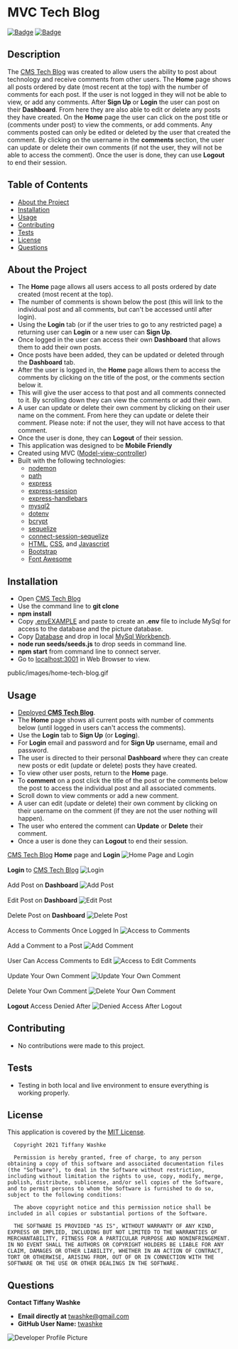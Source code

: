 # MVC Tech Blog

[![Badge](https://img.shields.io/badge/GitHub-twashke-blueviolet?style=flat-square&logo=appveyor)](https://github.com/twashke) [![Badge](https://img.shields.io/badge/License-MIT-blue)](https://opensource.org/licenses/MIT)

## Description

The [CMS Tech Blog](https://techblogmvc072021.herokuapp.com/) was created to allow users the ability to post about technology and receive comments from other users. The **Home** page shows all posts ordered by date (most recent at the top) with the number of comments for each post. If the user is not logged in they will not be able to view, or add any comments. After **Sign Up** or **Login** the user can post on their **Dashboard**. From here they are also able to edit or delete any posts they have created. On the **Home** page the user can click on the post title or (comments under post) to view the comments, or add comments. Any comments posted can only be edited or deleted by the user that created the comment. By clicking on the username in the **comments** section, the user can update or delete their own comments (if not the user, they will not be able to access the comment). Once the user is done, they can use **Logout** to end their session.

## Table of Contents

- [About the Project](#about-the-project)
- [Installation](#installation)
- [Usage](#usage)
- [Contributing](#contributing)
- [Tests](#tests)
- [License](#license)
- [Questions](#questions)

## About the Project

- The **Home** page allows all users access to all posts ordered by date created (most recent at the top).
- The number of comments is shown below the post (this will link to the individual post and all comments, but can't be accessed until after login).
- Using the **Login** tab (or if the user tries to go to any restricted page) a returning user can **Login** or a new user can **Sign Up**.
- Once logged in the user can access their own **Dashboard** that allows them to add their own posts.
- Once posts have been added, they can be updated or deleted through the **Dashboard** tab.
- After the user is logged in, the **Home** page allows them to access the comments by clicking on the title of the post, or the comments section below it.
- This will give the user access to that post and all comments connected to it. By scrolling down they can view the comments or add their own.
- A user can update or delete their own comment by clicking on their user name on the comment. From here they can update or delete their comment. Please note: if not the user, they will not have access to that comment.
- Once the user is done, they can **Logout** of their session.
- This application was designed to be **Mobile Friendly**
- Created using MVC ([Model-view-controller](https://en.wikipedia.org/wiki/Model%E2%80%93view%E2%80%93controller))
- Built with the following technologies:
  - [nodemon](https://www.npmjs.com/package/nodemon)
  - [path](https://www.npmjs.com/package/path)
  - [express](https://www.npmjs.com/package/express)
  - [express-session](https://www.npmjs.com/package/express-session)
  - [express-handlebars](https://www.npmjs.com/package/express-handlebars)
  - [mysql2](https://www.npmjs.com/package/mysql2)
  - [dotenv](https://www.npmjs.com/package/dotenv)
  - [bcrypt](https://www.npmjs.com/package/bcrypt)
  - [sequelize](https://www.npmjs.com/package/sequelize)
  - [connect-session-sequelize](https://www.npmjs.com/package/connect-session-sequelize)
  - [HTML](https://www.w3schools.com/html/), [CSS](https://www.w3.org/Style/CSS/Overview.en.html), and [Javascript](https://www.javascript.com/)
  - [Bootstrap](https://getbootstrap.com/)
  - [Font Awesome](https://fontawesome.com/)

## Installation

- Open [CMS Tech Blog](https://github.com/twashke/Tech-Blog)
- Use the command line to **git clone**
- **npm install**
- Copy [.envEXAMPLE](.env.EXAMPLE) and paste to create an **.env** file to include MySql for access to the database and the picture database.
- Copy [Database](/db/schema.sql) and drop in local [MySql Workbench](https://www.mysql.com/products/workbench/).
- **node run seeds/seeds.js** to drop seeds in command line.
- **npm start** from command line to connect server.
- Go to [localhost:3001](http://localhost:3001/) in Web Browser to view.

public/images/home-tech-blog.gif

## Usage

- [Deployed **CMS Tech Blog**](https://techblogmvc072021.herokuapp.com/).
- The **Home** page shows all current posts with number of comments below (until logged in users can't access the comments).
- Use the **Login** tab to **Sign Up** (or **Loging**).
- For **Login** email and password and for **Sign Up** username, email and password.
- The user is directed to their personal **Dashboard** where they can create new posts or edit (update or delete) posts they have created.
- To view other user posts, return to the **Home** page.
- To **comment** on a post click the title of the post or the comments below the post to access the individual post and all associated comments.
- Scroll down to view comments or add a new comment.
- A user can edit (update or delete) their own comment by clicking on their username on the comment (if they are not the user nothing will happen).
- The user who entered the comment can **Update** or **Delete** their comment.
- Once a user is done they can **Logout** to end their session.

[CMS Tech Blog](https://techblogmvc072021.herokuapp.com/) **Home** page and **Login**
![Home Page and Login](public/images/home-tech-blog.gif) \
\
**Login** to [CMS Tech Blog](https://techblogmvc072021.herokuapp.com/)
![Login](public/images/login.gif) \
\
Add Post on **Dashboard**
![Add Post](public/images/add-post.gif) \
\
Edit Post on **Dashboard**
![Edit Post](public/images/edit-post.gif) \
\
Delete Post on **Dashboard**
![Delete Post](public/images/delete-post.gif) \
\
Access to Comments Once Logged In
![Access to Comments](public/images/post-comments.gif) \
\
Add a Comment to a Post
![Add Comment](public/images/comment-add.gif) \
\
User Can Access Comments to Edit
![Access to Edit Comments](public/images/access-to-comments.gif) \
\
Update Your Own Comment
![Update Your Own Comment](public/images/update-comment.gif) \
\
Delete Your Own Comment
![Delete Your Own Comment](public/images/delete-comment.gif) \
\
**Logout** Access Denied After
![Denied Access After Logout](public/images/logout-access-denied.gif)

## Contributing

- No contributions were made to this project.

## Tests

- Testing in both local and live environment to ensure everything is working properly.

## License

This application is covered by the [MIT License](https://opensource.org/licenses/MIT).

      Copyright 2021 Tiffany Washke

      Permission is hereby granted, free of charge, to any person obtaining a copy of this software and associated documentation files (the "Software"), to deal in the Software without restriction, including without limitation the rights to use, copy, modify, merge, publish, distribute, sublicense, and/or sell copies of the Software, and to permit persons to whom the Software is furnished to do so, subject to the following conditions:

      The above copyright notice and this permission notice shall be included in all copies or substantial portions of the Software.

      THE SOFTWARE IS PROVIDED "AS IS", WITHOUT WARRANTY OF ANY KIND, EXPRESS OR IMPLIED, INCLUDING BUT NOT LIMITED TO THE WARRANTIES OF MERCHANTABILITY, FITNESS FOR A PARTICULAR PURPOSE AND NONINFRINGEMENT. IN NO EVENT SHALL THE AUTHORS OR COPYRIGHT HOLDERS BE LIABLE FOR ANY CLAIM, DAMAGES OR OTHER LIABILITY, WHETHER IN AN ACTION OF CONTRACT, TORT OR OTHERWISE, ARISING FROM, OUT OF OR IN CONNECTION WITH THE SOFTWARE OR THE USE OR OTHER DEALINGS IN THE SOFTWARE.

## Questions

**Contact Tiffany Washke**

- **Email directly at** twashke@gmail.com
- **GitHub User Name:** [twashke](https://github.com/twashke)

![Developer Profile Picture](https://avatars.githubusercontent.com/u/79234530?v=4)
